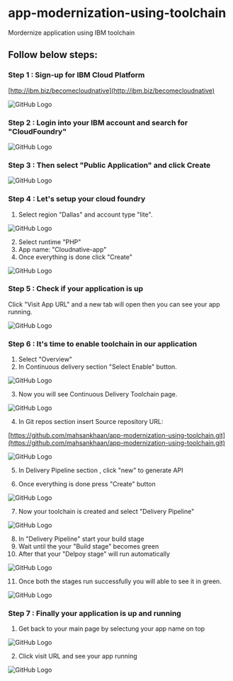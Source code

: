 # app-modernization-using-toolchain
Mordernize application using IBM toolchain

## Follow below steps:

### Step 1 : Sign-up for IBM Cloud Platform

[http://ibm.biz/becomecloudnative](http://ibm.biz/becomecloudnative)

![GitHub Logo](images/s1.png)


### Step 2 : Login into your IBM account and search for "CloudFoundry"

![GitHub Logo](images/s2.png)


### Step 3 : Then select "Public Application" and click Create

![GitHub Logo](images/s3.png)


### Step 4 : Let's setup your cloud foundry 

1. Select region "Dallas" and account type "lite".

![GitHub Logo](images/s4.png)

2. Select runtime "PHP" 
3. App name: "Cloudnative-app"
4. Once everything is done click "Create"

![GitHub Logo](images/s5.png)


### Step 5 : Check if your application is up

Click "Visit App URL" and a new tab will open then you can see your app running.

![GitHub Logo](images/s6.png)


### Step 6 : It's time to enable toolchain in our application

1. Select "Overview"
2. In Continuous delivery section "Select Enable" button.

![GitHub Logo](images/s7.png)

3. Now you will see Continuous Delivery Toolchain page.

![GitHub Logo](images/s8.png)

4. In Git repos section insert Source repository URL:

[https://github.com/mahsankhaan/app-modernization-using-toolchain.git](https://github.com/mahsankhaan/app-modernization-using-toolchain.git)

![GitHub Logo](images/s9.png)

5. In Delivery Pipeline section , click "new" to generate API

6. Once everything is done press "Create" button

![GitHub Logo](images/s10.png)


7. Now your toolchain is created and select "Delivery Pipeline"

![GitHub Logo](images/s11.png)

8. In "Delivery Pipeline" start your build stage
9. Wait until the your "Build stage" becomes green
10. After that your "Delpoy stage" will run automatically 


![GitHub Logo](images/s12.png)

11. Once both the stages run successfully you will able to see it in green.

![GitHub Logo](images/s13.png)



### Step 7 : Finally your application is up and running

1. Get back to your main page by selectung your app name on top

![GitHub Logo](images/s14.png)


2. Click visit URL and see your app running

![GitHub Logo](images/s15.png)
